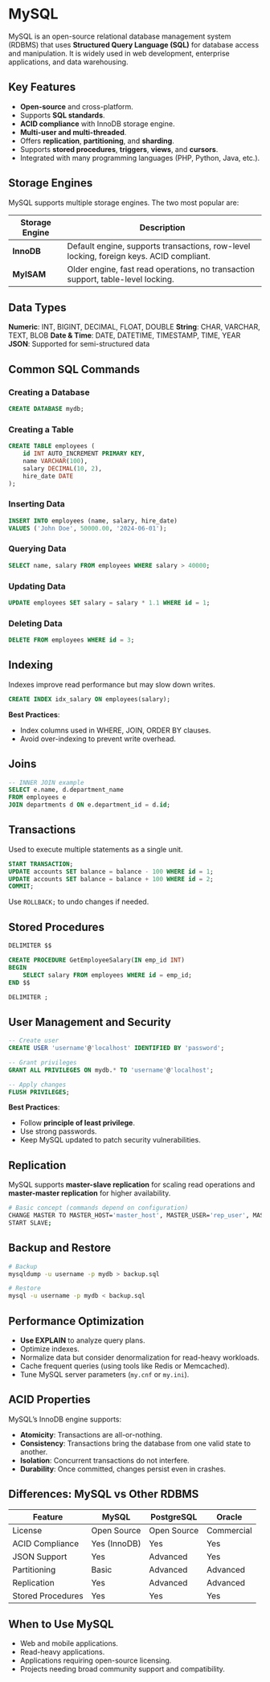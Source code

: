 # MySQL

MySQL is an open-source relational database management system (RDBMS) that uses **Structured Query Language (SQL)** for database access and manipulation. It is widely used in web development, enterprise applications, and data warehousing.

## Key Features

- **Open-source** and cross-platform.
- Supports **SQL standards**.
- **ACID compliance** with InnoDB storage engine.
- **Multi-user and multi-threaded**.
- Offers **replication**, **partitioning**, and **sharding**.
- Supports **stored procedures**, **triggers**, **views**, and **cursors**.
- Integrated with many programming languages (PHP, Python, Java, etc.).

## Storage Engines

MySQL supports multiple storage engines. The two most popular are:

| Storage Engine | Description                                                                             |
| -------------- | --------------------------------------------------------------------------------------- |
| **InnoDB**     | Default engine, supports transactions, row-level locking, foreign keys. ACID compliant. |
| **MyISAM**     | Older engine, fast read operations, no transaction support, table-level locking.        |

## Data Types

**Numeric**: INT, BIGINT, DECIMAL, FLOAT, DOUBLE
**String**: CHAR, VARCHAR, TEXT, BLOB
**Date & Time**: DATE, DATETIME, TIMESTAMP, TIME, YEAR
**JSON**: Supported for semi-structured data

## Common SQL Commands

### Creating a Database

```sql
CREATE DATABASE mydb;
```

### Creating a Table

```sql
CREATE TABLE employees (
    id INT AUTO_INCREMENT PRIMARY KEY,
    name VARCHAR(100),
    salary DECIMAL(10, 2),
    hire_date DATE
);
```

### Inserting Data

```sql
INSERT INTO employees (name, salary, hire_date)
VALUES ('John Doe', 50000.00, '2024-06-01');
```

### Querying Data

```sql
SELECT name, salary FROM employees WHERE salary > 40000;
```

### Updating Data

```sql
UPDATE employees SET salary = salary * 1.1 WHERE id = 1;
```

### Deleting Data

```sql
DELETE FROM employees WHERE id = 3;
```

## Indexing

Indexes improve read performance but may slow down writes.

```sql
CREATE INDEX idx_salary ON employees(salary);
```

**Best Practices**:

- Index columns used in WHERE, JOIN, ORDER BY clauses.
- Avoid over-indexing to prevent write overhead.

## Joins

```sql
-- INNER JOIN example
SELECT e.name, d.department_name
FROM employees e
JOIN departments d ON e.department_id = d.id;
```

## Transactions

Used to execute multiple statements as a single unit.

```sql
START TRANSACTION;
UPDATE accounts SET balance = balance - 100 WHERE id = 1;
UPDATE accounts SET balance = balance + 100 WHERE id = 2;
COMMIT;
```

Use `ROLLBACK;` to undo changes if needed.

## Stored Procedures

```sql
DELIMITER $$

CREATE PROCEDURE GetEmployeeSalary(IN emp_id INT)
BEGIN
    SELECT salary FROM employees WHERE id = emp_id;
END $$

DELIMITER ;
```

## User Management and Security

```sql
-- Create user
CREATE USER 'username'@'localhost' IDENTIFIED BY 'password';

-- Grant privileges
GRANT ALL PRIVILEGES ON mydb.* TO 'username'@'localhost';

-- Apply changes
FLUSH PRIVILEGES;
```

**Best Practices**:

- Follow **principle of least privilege**.
- Use strong passwords.
- Keep MySQL updated to patch security vulnerabilities.

## Replication

MySQL supports **master-slave replication** for scaling read operations and **master-master replication** for higher availability.

```bash
# Basic concept (commands depend on configuration)
CHANGE MASTER TO MASTER_HOST='master_host', MASTER_USER='rep_user', MASTER_PASSWORD='rep_pass';
START SLAVE;
```

## Backup and Restore

```bash
# Backup
mysqldump -u username -p mydb > backup.sql

# Restore
mysql -u username -p mydb < backup.sql
```

## Performance Optimization

- **Use EXPLAIN** to analyze query plans.
- Optimize indexes.
- Normalize data but consider denormalization for read-heavy workloads.
- Cache frequent queries (using tools like Redis or Memcached).
- Tune MySQL server parameters (`my.cnf` or `my.ini`).

## ACID Properties

MySQL’s InnoDB engine supports:

- **Atomicity**: Transactions are all-or-nothing.
- **Consistency**: Transactions bring the database from one valid state to another.
- **Isolation**: Concurrent transactions do not interfere.
- **Durability**: Once committed, changes persist even in crashes.

## Differences: MySQL vs Other RDBMS

| Feature           | MySQL        | PostgreSQL  | Oracle     |
| ----------------- | ------------ | ----------- | ---------- |
| License           | Open Source  | Open Source | Commercial |
| ACID Compliance   | Yes (InnoDB) | Yes         | Yes        |
| JSON Support      | Yes          | Advanced    | Yes        |
| Partitioning      | Basic        | Advanced    | Advanced   |
| Replication       | Yes          | Advanced    | Advanced   |
| Stored Procedures | Yes          | Yes         | Yes        |

## When to Use MySQL

- Web and mobile applications.
- Read-heavy applications.
- Applications requiring open-source licensing.
- Projects needing broad community support and compatibility.
